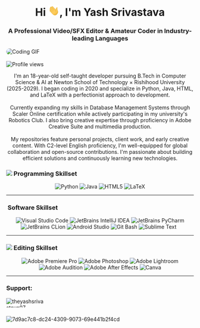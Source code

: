 <h1 align="center">Hi <img src="https://github.com/kotisyamala/kotisyamala/blob/master/images/hi.gif" width="30px"/>, I'm Yash Srivastava</h1>
<h3 align="center">A Professional Video/SFX Editor & Amateur Coder in Industry-leading Languages</h3>

<p align="center">
  <div style="display:inline-block; border-radius:65px; overflow:hidden;">
    <img 
      src="https://github.com/user-attachments/assets/a2fa99d6-a645-49e0-a618-45d25139cb7b"
      alt="Coding GIF" 
    />
  </div>
</p>

![Profile views](https://komarev.com/ghpvc/?username=YashDoesCode&label=Profile%20views&color=0e75b6&style=flat)

<div align="Center">
  <p style="max-width: 700px; text-align: center;">
    I'm an 18-year-old self-taught developer pursuing B.Tech in Computer Science & AI at Newton School of Technology × Rishihood University (2025-2029). I began coding in 2020 and specialize in Python, Java, HTML, and LaTeX with a perfectionist approach to development.
    <br><br>
    Currently expanding my skills in Database Management Systems through Scaler Online certification while actively participating in my university's Robotics Club. I also bring creative expertise through proficiency in Adobe Creative Suite and multimedia production.
    <br><br>
    My repositories feature personal projects, client work, and early creative content. With C2-level English proficiency, I'm well-equipped for global collaboration and open-source contributions. I'm passionate about building efficient solutions and continuously learning new technologies.
  </p>
</div>

<h3 align="left"><img src="https://user-images.githubusercontent.com/74038190/216122028-c05b52fb-983e-4ee8-8811-6f30cd9ea5d5.png" width="30px"/> Programming Skillset</h3>
<p align="center">
  <img src="https://images.icon-icons.com/2530/PNG/512/python_button_icon_151925.png" alt="Python" width="90px"/>
  <img src="https://images.icon-icons.com/2530/PNG/512/java_button_icon_151928.png" alt="Java" width="70px"/>
  <img src="https://images.icon-icons.com/2530/PNG/512/html_button_icon_151929.png" alt="HTML5" width="80px"/>
  <img src="https://img.shields.io/badge/latex-%23008080.svg?logo=latex&logoColor=white" alt="LaTeX" width="70px"/>
  
</p>

---
<h3 align="left"><img src="" width="30px"/> Software Skillset</h3>
<p align="center">

  <img src="https://images.icon-icons.com/3053/PNG/512/microsoft_visual_studio_code_macos_bigsur_icon_189957.png" alt="Visual Studio Code" width="42"/>
  <img src="https://images.icon-icons.com/3053/PNG/512/intellij_macos_bigsur_icon_190061.png" alt="JetBrains IntelliJ IDEA" width="42"/>
  <img src="https://images.icon-icons.com/3053/PNG/512/intellij_pycharm_macos_bigsur_icon_190055.png" alt="JetBrains PyCharm" width="42"/>
  <img src="https://images.icon-icons.com/3053/PNG/512/intellij_clion_macos_bigsur_icon_190059.png" alt="JetBrains CLion" width="42"/>
  <img src="https://images.icon-icons.com/3053/PNG/512/android_studio_macos_bigsur_icon_189484.png" alt="Android Studio" width="42"/>
  <img src="https://images.icon-icons.com/2107/PNG/512/file_type_git_icon_130581.png" alt="Git Bash" width="42"/>
  <img src="https://github.com/user-attachments/assets/4a44968f-8a21-4d57-a49e-41aa8ff82d20" alt="Sublime Text" width="42"/>
  <img src="" alt=""/>
  <img src="" alt=""/>
</p>

---

<h3 align="left"><img src="https://user-images.githubusercontent.com/74038190/216122041-518ac897-8d92-4c6b-9b3f-ca01dcaf38ee.png" width="30px"/> Editing Skillset</h3>

<p align="center">
  <img src="https://github.com/user-attachments/assets/756f08f9-b4b8-47d3-ac12-3e187a162c57" alt="Adobe Premiere Pro" width="42"/>
  <img src="https://github.com/user-attachments/assets/45e3b0b8-3165-4cdf-9cac-91109addeb13" alt="Adobe Photoshop" width="42"/>
  <img src="https://github.com/user-attachments/assets/6712a60b-570e-4661-9046-ba2cb10e63b5" alt="Adobe Lightroom" width="42"/>
  <img src="https://github.com/user-attachments/assets/9a3d32bb-04fc-4710-be25-65f5457d1bae" alt="Adobe Audition" width="42"/>
  <img src="https://github.com/user-attachments/assets/31556783-721c-4806-a721-08f719259047" alt="Adobe After Effects" width="42"/>
  <img src="https://github.com/user-attachments/assets/66535a61-8271-4325-ba6b-4817361a6af8" alt="Canva" width="40"/>
</p>

---

<h3 align="left">Support:</h3>
<p><a href="https://www.buymeacoffee.com/theyashsrivastava07"> <img align="left" src="https://cdn.buymeacoffee.com/buttons/v2/default-yellow.png" height="25" width="100" alt="theyashsrivastava07" /></a></p><br><br>

<p align="left">
  <img src="https://github.com/user-attachments/assets/a0594d4d-6574-492f-bdb1-7a7da3268215" alt="7d9ac7c8-dc24-4309-9073-69e441b2f4cd" width="120"/>
</p>
